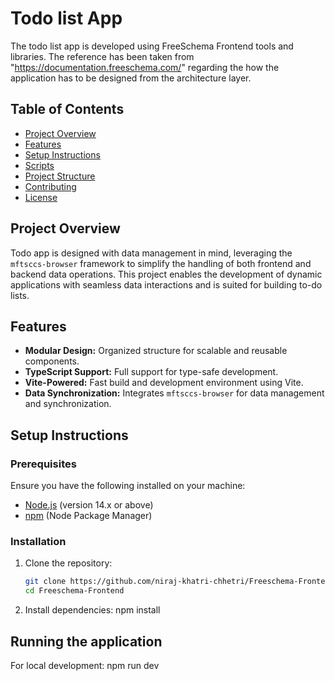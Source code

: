 # Todo list App 

The todo list app is developed using FreeSchema Frontend tools and libraries. The reference has been taken from "https://documentation.freeschema.com/" regarding the how the application has to be designed from the architecture layer.

## Table of Contents
- [Project Overview](#project-overview)
- [Features](#features)
- [Setup Instructions](#setup-instructions)
- [Scripts](#scripts)
- [Project Structure](#project-structure)
- [Contributing](#contributing)
- [License](#license)

## Project Overview

Todo app is designed with data management in mind, leveraging the `mftsccs-browser` framework to simplify the handling of both frontend and backend data operations. This project enables the development of dynamic applications with seamless data interactions and is suited for building to-do lists.

## Features

- **Modular Design:** Organized structure for scalable and reusable components.
- **TypeScript Support:** Full support for type-safe development.
- **Vite-Powered:** Fast build and development environment using Vite.
- **Data Synchronization:** Integrates `mftsccs-browser` for data management and synchronization.

## Setup Instructions

### Prerequisites

Ensure you have the following installed on your machine:
- [Node.js](https://nodejs.org/) (version 14.x or above)
- [npm](https://www.npmjs.com/) (Node Package Manager)

### Installation

1. Clone the repository:
   ```bash
   git clone https://github.com/niraj-khatri-chhetri/Freeschema-Frontend
   cd Freeschema-Frontend
2. Install dependencies:
   npm install

## Running the application
  For local development: 
npm run dev

